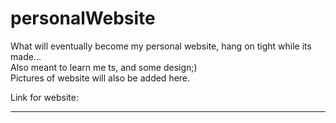 ﻿# personalWebsite  
 What will eventually become my personal website, hang on tight while its made...  
Also meant to learn me ts, and some design;)  
Pictures of website will also be added here.  
  
Link for website:  
____________________

